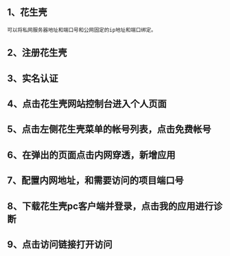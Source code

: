 ## 1、花生壳
```
可以将私网服务器地址和端口号和公网固定的ip地址和端口绑定。
```
## 2、注册花生壳
## 3、实名认证
## 4、点击花生壳网站控制台进入个人页面
## 5、点击左侧花生壳菜单的帐号列表，点击免费帐号
## 6、在弹出的页面点击内网穿透，新增应用
## 7、配置内网地址，和需要访问的项目端口号
## 8、下载花生壳pc客户端并登录，点击我的应用进行诊断
## 9、点击访问链接打开访问